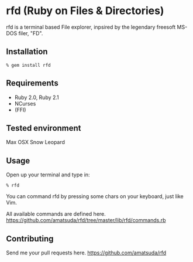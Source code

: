 # rfd (Ruby on Files & Directories)

rfd is a terminal based File explorer, inpsired by the legendary freesoft MS-DOS filer, "FD".

## Installation

    % gem install rfd

## Requirements

* Ruby 2.0, Ruby 2.1
* NCurses
* (FFI)

## Tested environment

Max OSX Snow Leopard

## Usage

Open up your terminal and type in:

    % rfd

You can command rfd by pressing some chars on your keyboard, just like Vim.

All available commands are defined here. https://github.com/amatsuda/rfd/tree/master/lib/rfd/commands.rb

## Contributing

Send me your pull requests here. https://github.com/amatsuda/rfd
